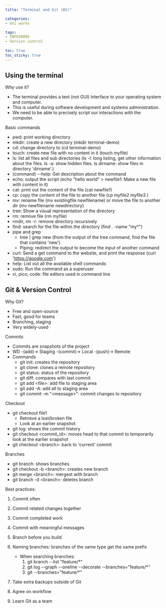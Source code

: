 ```yaml
---
title: "Terminal and Git (W1)"

categories: 
- Uni works

tags:
- INFO30005
- Version control
  
toc: true
toc_sticky: true
---
```


## Using the terminal

Why use it?

- The terminal provides a text (not GUI) interface to your operating system and computer.
- This is useful during software development and systems administration.
- We need to be able to precisely script our interactions with the computer.

Basic commands

- pwd: print working directory
- mkdir: create a new directory (mkdir terminal-demo)
- cd: change directory to (cd terminal-demo)
- touch: create new file with no content in it (touch myfile)
- ls: list all files and sub directories (ls -l: long listing, get other information about the files. ls -a: show hidden files. ls dirname: show files in directory 'dirname'.)
- (command) --help: Get description about the command
- echo: output the script (echo "hello world" > newfile1: Make a new file with content in it)
- cat: print out the content of the file (cat newfile1)
- cp: copy the content of the file to another file (cp myfile2 myfile3 )
- mv: rename file (mv existingfile newfilename) or move the file to another dir (mv newfilename newdirectory)
- tree: Show a visual representation of the directory
- rm: remove file (rm myfile)
- rmdir, rm -r: remove directory recursively
- find: search for the file within the directory (find . -name "my*")
- pipe and grep
  - tree | grep new (from the output of the tree command, find the file that contains 'new')
  - Piping: redirect the output to become the input of another command
- curl: Send a get command to the website, and print the response (curl 'https://google.com')
- help: List out all the available shell commands
- sudo: Run the command as a superuser
- vi, pico, code: file editors used in command line

## Git & Version Control

Why Git?

- Free and open-source
- Fast, good for teams
- Branching, staging
- Very widely-used

Commits

- Commits are snapshots of the project
- WD -(add)-> Staging -(commit)-> Local -(push)-> Remote
- Commands
  - git init: creates the repository
  - git clone: clones a remote repository
  - git status: status of the repository
  - git diff: compares with last commit
  - git add \<file>: add file to staging area
  - git add -A: add all to staging area
  - git commit -m "\<message>": commit changes to repository

Checkout

- git checkout file1
  - Retrieve a lost/broken file
  - Look at an earlier snapshot
- git log: shows the commit history
- git checkout \<commit_id>: moves head to that commit to temporarily look at the earlier snapshot
- git checkout \<branch>: back to 'current' commit

Branches

- git branch: shows branches
- git checkout -b \<branch>: creates new branch
- git merge \<branch>: mergest with branch
- git branch -d \<branch>: deletes branch

Best practices:

1. Commit often
2. Commit related changes together
3. Commit completed work
4. Commit with meaningful messages
5. Branch before you build
6. Naming branches: branches of the same type get the same prefix
   - When searching branches:
      1. git branch --list "feature/\*"
      2. git log --graph --oneline --decorate --branches="feature/\*"
      3. git --branches="feature/\*"

7. Take extra backups outside of Git
8. Agree on workflow
9. Learn Git as a team
